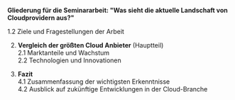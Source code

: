**Gliederung für die Seminararbeit: "Was sieht die aktuelle Landschaft von Cloudprovidern aus?"**

1.2 Ziele und Fragestellungen der Arbeit  

2. **Vergleich der größten Cloud Anbieter** (Hauptteil)  
   2.1 Marktanteile und Wachstum  
   2.2 Technologien und Innovationen  

3. **Fazit**  
   4.1 Zusammenfassung der wichtigsten Erkenntnisse  
   4.2 Ausblick auf zukünftige Entwicklungen in der Cloud-Branche  
